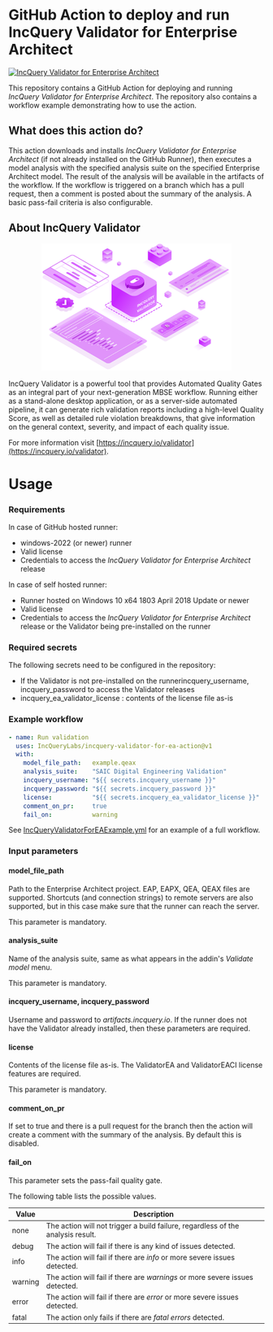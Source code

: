 # GitHub Action to deploy and run IncQuery Validator for Enterprise Architect

[![IncQuery Validator for Enterprise Architect](https://github.com/IncQueryLabs/incquery-validator-for-ea-action/actions/workflows/IncQueryValidatorForEAExample.yml/badge.svg)](https://github.com/IncQueryLabs/incquery-validator-for-ea-action/actions/workflows/IncQueryValidatorForEAExample.yml)

This repository contains a GitHub Action for deploying and running *IncQuery Validator for Enterprise Architect*. The repository also contains a workflow example demonstrating how to use the action.

## What does this action do?

This action downloads and installs *IncQuery Validator for Enterprise Architect* (if not already installed on the GitHub Runner), then executes a model analysis with the specified analysis suite on the specified Enterprise Architect model. The result of the analysis will be available in the artifacts of the workflow. If the workflow is triggered on a branch which has a pull request, then a comment is posted about the summary of the analysis. A basic pass-fail criteria is also configurable.

## About IncQuery Validator

<p align="center">
  <img height=250 src="./images/IncQueryValidator.png">
</p>

IncQuery Validator is a powerful tool that provides Automated Quality Gates as an integral part of your next-generation MBSE workflow. Running either as a stand-alone desktop application, or as a server-side automated pipeline, it can generate rich validation reports including a high-level Quality Score, as well as detailed rule violation breakdowns, that give information on the general context, severity, and impact of each quality issue.

For more information visit [https://incquery.io/validator](https://incquery.io/validator).

# Usage

### Requirements

In case of GitHub hosted runner:
- windows-2022 (or newer) runner
- Valid license
- Credentials to access the *IncQuery Validator for Enterprise Architect* release

In case of self hosted runner:
- Runner hosted on Windows 10 x64 1803 April 2018 Update or newer
- Valid license
- Credentials to access the *IncQuery Validator for Enterprise Architect* release or the Validator being pre-installed on the runner

### Required secrets

The following secrets need to be configured in the repository:
- If the Validator is not pre-installed on the runnerincquery_username, incquery_password to access the Validator releases
- incquery_ea_validator_license : contents of the license file as-is

### Example workflow

```yaml
- name: Run validation
  uses: IncQueryLabs/incquery-validator-for-ea-action@v1
  with:
    model_file_path:   example.qeax
    analysis_suite:    "SAIC Digital Engineering Validation"
    incquery_username: "${{ secrets.incquery_username }}"
    incquery_password: "${{ secrets.incquery_password }}"
    license:           "${{ secrets.incquery_ea_validator_license }}"
    comment_on_pr:     true
    fail_on:           warning
```

See [IncQueryValidatorForEAExample.yml](.github/workflows/IncQueryValidatorForEAExample.yml) for an example of a full workflow.

### Input parameters

#### model_file_path
Path to the Enterprise Architect project. EAP, EAPX, QEA, QEAX files are supported. Shortcuts (and connection strings) to remote servers are also supported, but in this case make sure that the runner can reach the server.

This parameter is mandatory.

#### analysis_suite
Name of the analysis suite, same as what appears in the addin's *Validate model* menu.

This parameter is mandatory.

#### incquery_username, incquery_password

Username and password to *artifacts.incquery.io*. If the runner does not have the Validator already installed, then these parameters are required.

#### license

Contents of the license file as-is. The ValidatorEA and ValidatorEACI license features are required.

This parameter is mandatory.

#### comment_on_pr

If set to true and there is a pull request for the branch then the action will create a comment with the summary of the analysis. By default this is disabled.

#### fail_on

This parameter sets the pass-fail quality gate.

The following table lists the possible values.

| Value | Description |
| ----- | ----------- |
| none  | The action will not trigger a build failure, regardless of the analysis result. |
| debug | The action will fail if there is any kind of issues detected. |
| info  | The action will fail if there are *info* or more severe issues detected. |
| warning | The action will fail if there are *warnings* or more severe issues detected. |
| error | The action will fail if there are *error* or more severe issues detected. |
| fatal | The action only fails if there are *fatal errors* detected. |
